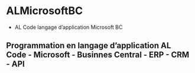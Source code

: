 # ALMicrosoftBC
* AL Code langage d’application Microsoft BC
## Programmation en langage d’application AL Code - Microsoft - Businnes Central - ERP - CRM - API
